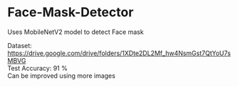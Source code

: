# Face-Mask-Detector
Uses MobileNetV2 model to detect Face mask

Dataset: https://drive.google.com/drive/folders/1XDte2DL2Mf_hw4NsmGst7QtYoU7sMBVG <br>
Test Accuracy: 91 % <br>
Can be improved using more images
